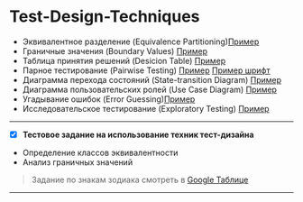 # Test-Design-Techniques

* Эквивалентное разделение (Equivalence Partitioning)[Пример](https://docs.google.com/spreadsheets/d/1Ele9_ULjbj-KigNjlLJ36UMk3hyfLomq/edit#gid=503939642)
* Граничные значения (Boundary Values)
    [Пример](https://docs.google.com/spreadsheets/d/1md6yp7h3GA-b8eBSFbkjF1QdSkfflP8u/edit#gid=1614857043)    
* Таблица принятия решений (Desicion Table) [Пример](https://docs.google.com/spreadsheets/d/1JyP-IzOEhOSS8Hg_CiyxJl-FUvZwrMtt/edit#gid=1172003959)
* Парное тестирование (Pairwise Testing) [Пример](https://docs.google.com/spreadsheets/d/168YNBWrGP9INb1bSDaOepBggGWiBxqA9/edit#gid=843427114)
[Пример шрифт](https://docs.google.com/spreadsheets/d/1ZxXYwnw62g_MDNl2w0PsKWxaWX_wam7I/edit#gid=471967787)
* Диаграмма перехода состояний (State-transition Diagram) [Пример](https://docs.google.com/spreadsheets/d/1ub6R-j9NLg-xQUi3_p6RAGbE1cLi09bK/edit#gid=319804793)
* Диаграмма пользовательских ролей (Use Case Diagram) [Пример](https://docs.google.com/spreadsheets/d/1uqmKkYKkSvXkSz6ZPX5TaPU0Kdi0-2nK/edit#gid=731404773)
* Угадывание ошибок (Error Guessing)[Пример](https://docs.google.com/spreadsheets/d/1XI-xaMZk7nl34tKFiiA-3ToE9BzYU18K/edit#gid=1919671969)
* Исследовательское тестирование (Exploratory Testing) [Пример](https://docs.google.com/spreadsheets/d/1P965tNmfIaEWIeCtD1aKL-qjxtljLRTi/edit#gid=1970954576)

---
- [X] **Тестовое задание на использование техник тест-дизайна**

+ Определение классов эквивалентности
+ Анализ граничных значений


> Задание по знакам зодиака смотреть в [Google Таблице](https://docs.google.com/spreadsheets/d/1ih8mvV9J-LW11G9QJpe5BVmALeGRlF98/edit#gid=1366835506)
----

